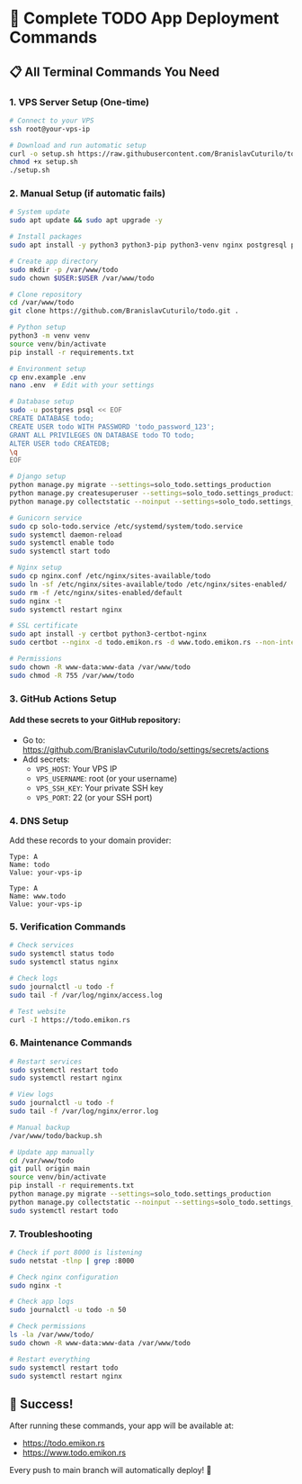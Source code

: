# 🚀 Complete TODO App Deployment Commands

## 📋 All Terminal Commands You Need

### 1. VPS Server Setup (One-time)

```bash
# Connect to your VPS
ssh root@your-vps-ip

# Download and run automatic setup
curl -o setup.sh https://raw.githubusercontent.com/BranislavCuturilo/todo/main/setup.sh
chmod +x setup.sh
./setup.sh
```

### 2. Manual Setup (if automatic fails)

```bash
# System update
sudo apt update && sudo apt upgrade -y

# Install packages
sudo apt install -y python3 python3-pip python3-venv nginx postgresql postgresql-contrib git curl

# Create app directory
sudo mkdir -p /var/www/todo
sudo chown $USER:$USER /var/www/todo

# Clone repository
cd /var/www/todo
git clone https://github.com/BranislavCuturilo/todo.git .

# Python setup
python3 -m venv venv
source venv/bin/activate
pip install -r requirements.txt

# Environment setup
cp env.example .env
nano .env  # Edit with your settings

# Database setup
sudo -u postgres psql << EOF
CREATE DATABASE todo;
CREATE USER todo WITH PASSWORD 'todo_password_123';
GRANT ALL PRIVILEGES ON DATABASE todo TO todo;
ALTER USER todo CREATEDB;
\q
EOF

# Django setup
python manage.py migrate --settings=solo_todo.settings_production
python manage.py createsuperuser --settings=solo_todo.settings_production
python manage.py collectstatic --noinput --settings=solo_todo.settings_production

# Gunicorn service
sudo cp solo-todo.service /etc/systemd/system/todo.service
sudo systemctl daemon-reload
sudo systemctl enable todo
sudo systemctl start todo

# Nginx setup
sudo cp nginx.conf /etc/nginx/sites-available/todo
sudo ln -sf /etc/nginx/sites-available/todo /etc/nginx/sites-enabled/
sudo rm -f /etc/nginx/sites-enabled/default
sudo nginx -t
sudo systemctl restart nginx

# SSL certificate
sudo apt install -y certbot python3-certbot-nginx
sudo certbot --nginx -d todo.emikon.rs -d www.todo.emikon.rs --non-interactive --agree-tos --email your-email@example.com

# Permissions
sudo chown -R www-data:www-data /var/www/todo
sudo chmod -R 755 /var/www/todo
```

### 3. GitHub Actions Setup

#### Add these secrets to your GitHub repository:
- Go to: https://github.com/BranislavCuturilo/todo/settings/secrets/actions
- Add secrets:
  - `VPS_HOST`: Your VPS IP
  - `VPS_USERNAME`: root (or your username)
  - `VPS_SSH_KEY`: Your private SSH key
  - `VPS_PORT`: 22 (or your SSH port)

### 4. DNS Setup

Add these records to your domain provider:
```
Type: A
Name: todo
Value: your-vps-ip

Type: A
Name: www.todo  
Value: your-vps-ip
```

### 5. Verification Commands

```bash
# Check services
sudo systemctl status todo
sudo systemctl status nginx

# Check logs
sudo journalctl -u todo -f
sudo tail -f /var/log/nginx/access.log

# Test website
curl -I https://todo.emikon.rs
```

### 6. Maintenance Commands

```bash
# Restart services
sudo systemctl restart todo
sudo systemctl restart nginx

# View logs
sudo journalctl -u todo -f
sudo tail -f /var/log/nginx/error.log

# Manual backup
/var/www/todo/backup.sh

# Update app manually
cd /var/www/todo
git pull origin main
source venv/bin/activate
pip install -r requirements.txt
python manage.py migrate --settings=solo_todo.settings_production
python manage.py collectstatic --noinput --settings=solo_todo.settings_production
sudo systemctl restart todo
```

### 7. Troubleshooting

```bash
# Check if port 8000 is listening
sudo netstat -tlnp | grep :8000

# Check nginx configuration
sudo nginx -t

# Check app logs
sudo journalctl -u todo -n 50

# Check permissions
ls -la /var/www/todo/
sudo chown -R www-data:www-data /var/www/todo

# Restart everything
sudo systemctl restart todo
sudo systemctl restart nginx
```

## 🎯 Success!

After running these commands, your app will be available at:
- https://todo.emikon.rs
- https://www.todo.emikon.rs

Every push to main branch will automatically deploy! 🚀


